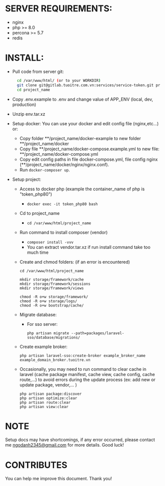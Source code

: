 # SERVER REQUIREMENTS:

- nginx
- php >= 8.0
- percona >= 5.7
- redis

# INSTALL:

- Pull code from server git:

  ```bash
    cd /var/www/html/ (or to your WORKDIR)
    git clone git@gitlab.tuoitre.com.vn:services/service-token.git project_name
    cd project_name
  ```

- Copy .env.example to .env and change value of APP_ENV (local, dev, production)
- Unzip env.tar.xz

- Setup docker: You can use your docker and edit config file (nginx,etc...)
  or:
    - Copy folder **/project_name/docker-example to new folder **/project_name/docker
    - Copy file **/project_name/docker-compose.example.yml to new file: **/project_name/docker-compose.yml
    - Copy edit config paths in file docker-compose.yml, file config nginx (**/project_name/docker/nginx/nginx.conf).
    - Run ```docker-composer up```.

- Setup project:
    - Access to docker php (example the container_name of php is "token_php80")
        - ```docker exec -it token_php80 bash```
    - Cd to project_name
        - ```cd /var/www/html/project_name```
    - Run command to install composer (vendor)
        - ```composer install -vvv```
        - You can extract vendor.tar.xz if run install command take too much time

    - Create and chmod folders: (if an error is encountered)
        ```
        cd /var/www/html/project_name

        mkdir storage/framework/cache
        mkdir storage/framework/sessions
        mkdir storage/framework/views

        chmod -R o+w storage/framework/
        chmod -R o+w storage/logs/
        chmod -R o+w bootstrap/cache/
      ```
    - Migrate database:
        * For sso server:
          ```
          php artisan migrate --path=packages/laravel-sso/database/migrations/
          ```

    - Create example broker:
      ```
      php artisan laravel-sso:create-broker example_broker_name example_domain_broker.tuoitre.vn
      ```
    - Occasionally, you may need to run command to clear cache in laravel
  (cache package manifest, cache view, cache config, cache route,...)
  to avoid errors during the update process (ex: add new or update package, vendor,... )
      ```
      php artisan package:discover
      php artisan optimize:clear
      php artisan route:clear
      php artisan view:clear
      ```

# NOTE

Setup docs may have shortcomings, if any error occurred, please contact me [ngodanh2345@gmail.com](#) for more details. Good luck!

# CONTRIBUTES

You can help me improve this document. Thank you!
